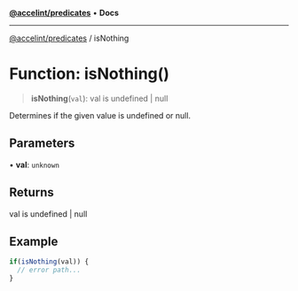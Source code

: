 [**@accelint/predicates**](../README.md) • **Docs**

***

[@accelint/predicates](../README.md) / isNothing

# Function: isNothing()

> **isNothing**(`val`): val is undefined \| null

Determines if the given value is undefined or null.

## Parameters

• **val**: `unknown`

## Returns

val is undefined \| null

## Example

```ts
if(isNothing(val)) {
  // error path...
}
```
